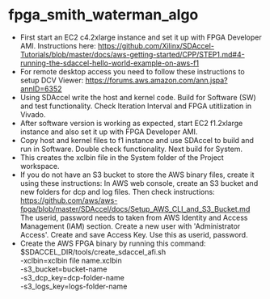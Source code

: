 # fpga_smith_waterman_algo

- First start an EC2 c4.2xlarge instance and set it up with FPGA Developer AMI. Instructions here: https://github.com/Xilinx/SDAccel-Tutorials/blob/master/docs/aws-getting-started/CPP/STEP1.md#4-running-the-sdaccel-hello-world-example-on-aws-f1
- For remote desktop access you need to follow these instructions to setup DCV Viewer: https://forums.aws.amazon.com/ann.jspa?annID=6352
- Using SDAccel write the host and kernel code. Build for Software (SW) and test functionality. Check Iteration Interval and FPGA utitlization in Vivado.
- After software version is working as expected, start EC2 f1.2xlarge instance and also set it up with FPGA Developer AMI.
- Copy host and kernel files to f1 instance and use SDAccel to build and run in Software. Double check functionality. Next build for System. 
- This creates the xclbin file in the System folder of the Project workspace. 
- If you do not have an S3 bucket to store the AWS binary files, create it using these instructions: 
In AWS web console, create an S3 bucket and new folders for dcp and log files.
Then check instructions: https://github.com/aws/aws-fpga/blob/master/SDAccel/docs/Setup_AWS_CLI_and_S3_Bucket.md
The userid, password needs to taken from AWS Identity and Access Management (IAM) section. Create a new user with 'Administrator Access'. Create and save Access Key. Use this as userid, password. 
- Create the AWS FPGA binary by running this command: 
$SDACCEL_DIR/tools/create_sdaccel_afi.sh \
	  -xclbin=xclbin file name.xclbin \
	  -s3_bucket=bucket-name \
	  -s3_dcp_key=dcp-folder-name \
	  -s3_logs_key=logs-folder-name
